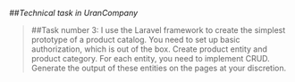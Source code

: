 ##_Technical task in UranCompany_

>##Task number 3:
>I use the Laravel framework to create the simplest prototype of a product catalog.
You need to set up basic authorization, which is out of the box.
Create product entity and product category. For each entity, you need to implement
CRUD. Generate the output of these entities on the pages at your discretion.


